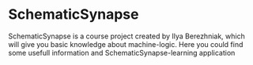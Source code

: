# SchematicSynapse
SchematicSynapse is a course project created by  Ilya Berezhniak, which will give you basic knowledge about machine-logic. Here you could find some usefull information and SchematicSynapse-learning application
